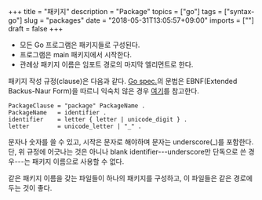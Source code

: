 +++
title = "패키지"
description = "Package"
topics = ["go"]
tags = ["syntax-go"]
slug = "packages"
date = "2018-05-31T13:05:57+09:00"
imports = [""]
draft = false
+++

- 모든 Go 프로그램은 패키지들로 구성된다.
- 프로그램은 main 패키지에서 시작한다.
- 관례상 패키지 이름은 임포트 경로의 마지막 엘리먼트로 한다.

패키지 작성 규정(clause)은 다음과 같다. [Go spec.](https://golang.org/ref/spec)의 문법은 EBNF(Extended Backus-Naur Form)을 따르니 익숙치 않은 경우 [여기](https://en.wikipedia.org/wiki/Extended_Backus%E2%80%93Naur_form)를 참고한다.

```
PackageClause = "package" PackageName .
PackageName   = identifier .
identifier    = letter { letter | unicode_digit } .
letter        = unicode_letter | "_" .
```

문자나 숫자를 쓸 수 있고, 시작은 문자로 해야하며 문자는 underscore(_)를 포함한다. 단, 위 규정에 어긋나는 것은 아니나 blank identifier---underscore만 단독으로 쓴 경우---는 패키지 이름으로 사용할 수 없다. 

같은 패키지 이름을 갖는 파일들이 하나의 패키지를 구성하고, 이 파일들은 같은 경로에 두는 것이 좋다.

